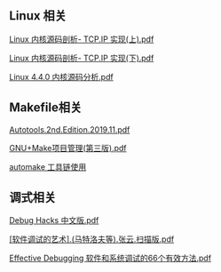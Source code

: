 
## Linux 相关
[Linux 内核源码剖析- TCP.IP 实现(上).pdf](https://github.com/peng3rock/note/blob/main/%E6%8A%80%E6%9C%AF%E4%B8%93%E9%A2%98/Linux%20%E5%BC%80%E5%8F%91/Linux%E7%BD%91%E7%BB%9C/Linux%E5%86%85%E6%A0%B8%E7%BD%91%E7%BB%9C/Linux%20%E5%86%85%E6%A0%B8%E6%BA%90%E7%A0%81%E5%89%96%E6%9E%90-%20TCP.IP%20%E5%AE%9E%E7%8E%B0(%E4%B8%8A).pdf)

[Linux 内核源码剖析- TCP.IP 实现(下).pdf](https://github.com/peng3rock/note/blob/main/%E6%8A%80%E6%9C%AF%E4%B8%93%E9%A2%98/Linux%20%E5%BC%80%E5%8F%91/Linux%E7%BD%91%E7%BB%9C/Linux%E5%86%85%E6%A0%B8%E7%BD%91%E7%BB%9C/Linux%20%E5%86%85%E6%A0%B8%E6%BA%90%E7%A0%81%E5%89%96%E6%9E%90-%20TCP.IP%20%E5%AE%9E%E7%8E%B0(%E4%B8%8B).pdf)

[Linux 4.4.0 内核源码分析.pdf](https://github.com/peng3rock/note/blob/main/%E6%8A%80%E6%9C%AF%E4%B8%93%E9%A2%98/Linux%20%E5%BC%80%E5%8F%91/Linux%E7%BD%91%E7%BB%9C/Linux%E5%86%85%E6%A0%B8%E7%BD%91%E7%BB%9C/Linux%204.4.0%20%E5%86%85%E6%A0%B8%E6%BA%90%E7%A0%81%E5%88%86%E6%9E%90.pdf)

## Makefile相关
[Autotools.2nd.Edition.2019.11.pdf](https://github.com/peng3rock/note/blob/main/%E8%BD%AF%E4%BB%B6%E5%B7%A5%E7%A8%8B/%E7%BC%96%E8%AF%91%E5%B7%A5%E5%85%B7/Autotools.2nd.Edition.2019.11.pdf)

[GNU+Make项目管理(第三版).pdf](https://github.com/peng3rock/note/blob/main/%E8%BD%AF%E4%BB%B6%E5%B7%A5%E7%A8%8B/%E7%BC%96%E8%AF%91%E5%B7%A5%E5%85%B7/GNU%2BMake%E9%A1%B9%E7%9B%AE%E7%AE%A1%E7%90%86(%E7%AC%AC%E4%B8%89%E7%89%88).pdf)

[automake 工具链使用](https://github.com/peng3rock/note/blob/main/%E8%BD%AF%E4%BB%B6%E5%B7%A5%E7%A8%8B/%E7%BC%96%E8%AF%91%E5%B7%A5%E5%85%B7/automake%20%E5%B7%A5%E5%85%B7%E9%93%BE%E4%BD%BF%E7%94%A8)

## 调式相关
[Debug Hacks 中文版.pdf](https://github.com/peng3rock/note/blob/main/%E8%BD%AF%E4%BB%B6%E5%B7%A5%E7%A8%8B/%E8%B0%83%E8%AF%95%E6%8A%80%E5%B7%A7/Debug%20Hacks%20%E4%B8%AD%E6%96%87%E7%89%88.pdf)

[[软件调试的艺术].(马特洛夫等).张云.扫描版.pdf](https://github.com/peng3rock/note/blob/main/%E8%BD%AF%E4%BB%B6%E5%B7%A5%E7%A8%8B/%E8%B0%83%E8%AF%95%E6%8A%80%E5%B7%A7/%5B%E8%BD%AF%E4%BB%B6%E8%B0%83%E8%AF%95%E7%9A%84%E8%89%BA%E6%9C%AF%5D.(%E9%A9%AC%E7%89%B9%E6%B4%9B%E5%A4%AB%E7%AD%89).%E5%BC%A0%E4%BA%91.%E6%89%AB%E6%8F%8F%E7%89%88.pdf)

[Effective Debugging 软件和系统调试的66个有效方法.pdf](https://github.com/peng3rock/note/blob/main/%E8%BD%AF%E4%BB%B6%E5%B7%A5%E7%A8%8B/%E8%B0%83%E8%AF%95%E6%8A%80%E5%B7%A7/Effective%20Debugging%20%20%E8%BD%AF%E4%BB%B6%E5%92%8C%E7%B3%BB%E7%BB%9F%E8%B0%83%E8%AF%95%E7%9A%8466%E4%B8%AA%E6%9C%89%E6%95%88%E6%96%B9%E6%B3%95.pdf)


